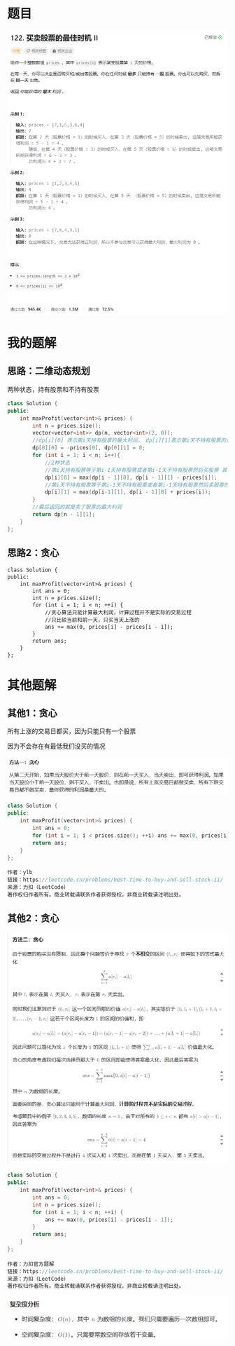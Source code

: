 # 题目

![image-20231002144245026](image/image-20231002144245026.png)

# 我的题解

## 思路：二维动态规划

两种状态，持有股票和不持有股票

```C++
class Solution {
public:
    int maxProfit(vector<int>& prices) {
        int n = prices.size();
        vector<vector<int>> dp(n, vector<int>(2, 0));
        //dp[i][0] 表示第i天持有股票的最大利润， dp[i][1]表示第i天不持有股票的最大利润 
        dp[0][0] = -prices[0], dp[0][1] = 0;
        for (int i = 1; i < n; i++){
            //2种状态
            //第i天持有股票等于第i-1天持有股票或者第i-1天不持有股票然后买股票 其中的最大值
            dp[i][0] = max(dp[i - 1][0], dp[i - 1][1] - prices[i]);
            //第i天不持有股票等于第i-1天不持有股票或者第i-1天持有股票然后卖股票的最大利润 的最大值
            dp[i][1] = max(dp[i-1][1], dp[i - 1][0] + prices[i]);
        }
        //最后返回的就是卖了股票的最大利润
        return dp[n - 1][1];
    }
};
```

## 思路2：贪心

```
class Solution {
public:
    int maxProfit(vector<int>& prices) {   
        int ans = 0;
        int n = prices.size();
        for (int i = 1; i < n; ++i) {
            //贪心算法只能计算最大利润，计算过程并不是实际的交易过程
            //只比较当前和前一天，只买当天上涨的
            ans += max(0, prices[i] - prices[i - 1]);
        }
        return ans;
    }
};

```



# 其他题解

## 其他1：贪心

所有上涨的交易日都买，因为只能只有一个股票

因为不会存在有最低我们没买的情况

![image-20231002144425574](image/image-20231002144425574.png)

```C++
class Solution {
public:
    int maxProfit(vector<int>& prices) {
        int ans = 0;
        for (int i = 1; i < prices.size(); ++i) ans += max(0, prices[i] - prices[i - 1]);
        return ans;
    }
};

作者：ylb
链接：https://leetcode.cn/problems/best-time-to-buy-and-sell-stock-ii/
来源：力扣（LeetCode）
著作权归作者所有。商业转载请联系作者获得授权，非商业转载请注明出处。
```

## 其他2：贪心

![image-20231002144735727](image/image-20231002144735727.png)

```C++
class Solution {
public:
    int maxProfit(vector<int>& prices) {   
        int ans = 0;
        int n = prices.size();
        for (int i = 1; i < n; ++i) {
            ans += max(0, prices[i] - prices[i - 1]);
        }
        return ans;
    }
};

作者：力扣官方题解
链接：https://leetcode.cn/problems/best-time-to-buy-and-sell-stock-ii/
来源：力扣（LeetCode）
著作权归作者所有。商业转载请联系作者获得授权，非商业转载请注明出处。
```

![image-20231002144922991](image/image-20231002144922991.png)